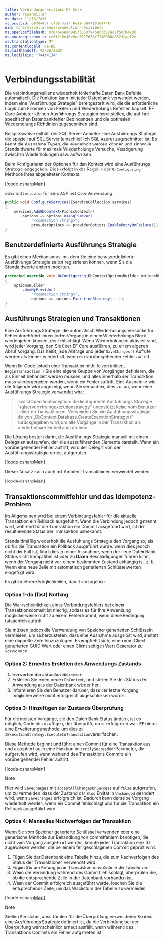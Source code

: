 ```yaml
---
title: Verbindungsresilienz-EF Core
author: rowanmiller
ms.date: 11/15/2016
ms.assetid: e079d4af-c455-4a14-8e15-a8471516d748
uid: core/miscellaneous/connection-resiliency
ms.openlocfilehash: 07646e6ead845c38537945a03367ac7f50784236
ms.sourcegitcommit: cc0ff36e46e9ed3527638f7208000e8521faef2e
ms.translationtype: MT
ms.contentlocale: de-DE
ms.lasthandoff: 03/06/2020
ms.locfileid: "78414134"
---
```

# <a name="connection-resiliency"></a>Verbindungsstabilität

Die verbindungsresilienz wiederholt fehlerhafte Daten Bank Befehle automatisch. Die Funktion kann mit jeder Datenbank verwendet werden, indem eine "Ausführungs Strategie" bereitgestellt wird, die die erforderliche Logik zum Erkennen von Fehlern und Wiederholungs Befehlen kapselt. EF Core Anbieter können Ausführungs Strategien bereitstellen, die auf Ihre spezifischen Datenbankfehler Bedingungen und die optimalen Wiederholungs Richtlinien zugeschnitten sind.

Beispielsweise enthält der SQL Server Anbieter eine Ausführungs Strategie, die speziell auf SQL Server (einschließlich SQL Azure) zugeschnitten ist. Es kennt die Ausnahme Typen, die wiederholt werden können und sinnvolle Standardwerte für maximale Wiederholungs Versuche, Verzögerung zwischen Wiederholungen usw. aufweisen.

Beim Konfigurieren der Optionen für den Kontext wird eine Ausführungs Strategie angegeben. Dies erfolgt in der Regel in der `OnConfiguring`-Methode Ihres abgeleiteten Kontexts:

[!code-csharp[Main](../../../samples/core/Miscellaneous/ConnectionResiliency/Program.cs#OnConfiguring)]

oder in `Startup.cs` für eine ASP.net Core Anwendung:

``` csharp
public void ConfigureServices(IServiceCollection services)
{
    services.AddDbContext<PicnicContext>(
        options => options.UseSqlServer(
            "<connection string>",
            providerOptions => providerOptions.EnableRetryOnFailure()));
}
```

## <a name="custom-execution-strategy"></a>Benutzerdefinierte Ausführungs Strategie

Es gibt einen Mechanismus, mit dem Sie eine benutzerdefinierte Ausführungs Strategie selbst registrieren können, wenn Sie die Standardwerte ändern möchten.

``` csharp
protected override void OnConfiguring(DbContextOptionsBuilder optionsBuilder)
{
    optionsBuilder
        .UseMyProvider(
            "<connection string>",
            options => options.ExecutionStrategy(...));
}
```

## <a name="execution-strategies-and-transactions"></a>Ausführungs Strategien und Transaktionen

Eine Ausführungs Strategie, die automatisch Wiederholungs Versuche für Fehler durchführt, muss jeden Vorgang in einem Wiederholungs Block wiedergeben können, der fehlschlägt. Wenn Wiederholungen aktiviert sind, wird jeder Vorgang, den Sie über EF Core ausführen, zu einem eigenen Abruf Vorgang. Das heißt, jede Abfrage und jeder `SaveChanges()` Aufrufe werden als Einheit wiederholt, wenn ein vorübergehender Fehler auftritt.

Wenn Ihr Code jedoch eine Transaktion mithilfe von initiiert, `BeginTransaction()` Sie eine eigene Gruppe von Vorgängen definieren, die als Einheit behandelt werden müssen, und alles innerhalb der Transaktion muss wiedergegeben werden, wenn ein Fehler auftritt. Eine Ausnahme wie die folgende wird angezeigt, wenn Sie versuchen, dies zu tun, wenn eine Ausführungs Strategie verwendet wird:

> InvalidOperationException: die konfigurierte Ausführungs Strategie "sqlserverretryingexecutionstrategy" unterstützt keine vom Benutzer initiierten Transaktionen. Verwenden Sie die Ausführungsstrategie, die von „DbContext.Database.CreateExecutionStrategy()“ zurückgegeben wird, um alle Vorgänge in der Transaktion als wiederholbare Einheit auszuführen.

Die Lösung besteht darin, die Ausführungs Strategie manuell mit einem Delegaten aufzurufen, der alle auszuführenden Elemente darstellt. Wenn ein vorübergehender Fehler auftritt, wird der Delegat von der Ausführungsstrategie erneut aufgerufen.

[!code-csharp[Main](../../../samples/core/Miscellaneous/ConnectionResiliency/Program.cs#ManualTransaction)]

Dieser Ansatz kann auch mit Ambient-Transaktionen verwendet werden.

[!code-csharp[Main](../../../samples/core/Miscellaneous/ConnectionResiliency/Program.cs#AmbientTransaction)]

## <a name="transaction-commit-failure-and-the-idempotency-issue"></a>Transaktionscommitfehler und das Idempotenz-Problem

Im Allgemeinen wird bei einem Verbindungsfehler für die aktuelle Transaktion ein Rollback ausgeführt. Wenn die Verbindung jedoch getrennt wird, während für die Transaktion ein Commit ausgeführt wird, ist der resultierende Status der Transaktion unbekannt. 

Standardmäßig wiederholt die Ausführungs Strategie den Vorgang so, als ob für die Transaktion ein Rollback ausgeführt wurde. wenn dies jedoch nicht der Fall ist, führt dies zu einer Ausnahme, wenn der neue Daten Bank Status nicht kompatibel ist oder zu **Daten** Beschädigungen führen kann, wenn der Vorgang nicht von einem bestimmten Zustand abhängig ist, z. b. Wenn eine neue Zeile mit automatisch generierten Schlüsselwerten eingefügt wird.

Es gibt mehrere Möglichkeiten, damit umzugehen.

### <a name="option-1---do-almost-nothing"></a>Option 1-do (fast) Nothing

Die Wahrscheinlichkeit eines Verbindungsfehlers bei einem Transaktionscommit ist niedrig, sodass es für Ihre Anwendung möglicherweise nicht zu einem Fehler kommt, wenn diese Bedingung tatsächlich auftritt.

Sie müssen jedoch die Verwendung von Speicher generierten Schlüsseln vermeiden, um sicherzustellen, dass eine Ausnahme ausgelöst wird, anstatt eine doppelte Zeile hinzuzufügen. Es empfiehlt sich, einen vom Client generierten GUID-Wert oder einen Client seitigen Wert Generator zu verwenden.

### <a name="option-2---rebuild-application-state"></a>Option 2: Erneutes Erstellen des Anwendungs Zustands

1. Verwerfen der aktuellen `DbContext`.
2. Erstellen Sie einen neuen `DbContext`, und stellen Sie den Status der Anwendung aus der Datenbank wieder her.
3. Informieren Sie den Benutzer darüber, dass der letzte Vorgang möglicherweise nicht erfolgreich abgeschlossen wurde.

### <a name="option-3---add-state-verification"></a>Option 3: Hinzufügen der Zustands Überprüfung

Für die meisten Vorgänge, die den Daten Bank Status ändern, ist es möglich, Code hinzuzufügen, der überprüft, ob er erfolgreich war. EF bietet eine Erweiterungsmethode, um dies zu `IExecutionStrategy.ExecuteInTransaction`vereinfachen.

Diese Methode beginnt und führt einen Commit für eine Transaktion aus und akzeptiert auch eine Funktion im `verifySucceeded`-Parameter, die aufgerufen wird, wenn während des Transaktions Commits ein vorübergehender Fehler auftritt.

[!code-csharp[Main](../../../samples/core/Miscellaneous/ConnectionResiliency/Program.cs#Verification)]

> [!NOTE]
> Hier wird `SaveChanges` mit `acceptAllChangesOnSuccess` auf `false` aufgerufen, um zu vermeiden, dass der Zustand der `Blog` Entität in `Unchanged` geändert wird, wenn `SaveChanges` erfolgreich ist. Dadurch kann derselbe Vorgang wiederholt werden, wenn ein Commit fehlschlägt und für die Transaktion ein Rollback ausgeführt wird.

### <a name="option-4---manually-track-the-transaction"></a>Option 4: Manuelles Nachverfolgen der Transaktion

Wenn Sie vom Speicher generierte Schlüssel verwenden oder eine generische Methode zur Behandlung von commitfehlern benötigen, die nicht vom Vorgang ausgeführt werden, könnte jeder Transaktion eine ID zugewiesen werden, die bei einem fehlgeschlagenen Commit geprüft wird.

1. Fügen Sie der Datenbank eine Tabelle hinzu, die zum Nachverfolgen des Status der Transaktionen verwendet wird.
2. Fügen Sie am Anfang jeder Transaktion eine Zeile in die Tabelle ein.
3. Wenn die Verbindung während des Commit fehlschlägt, überprüfen Sie, ob die entsprechende Zeile in der Datenbank vorhanden ist.
4. Wenn der Commit erfolgreich ausgeführt wurde, löschen Sie die entsprechende Zeile, um das Wachstum der Tabelle zu vermeiden.

[!code-csharp[Main](../../../samples/core/Miscellaneous/ConnectionResiliency/Program.cs#Tracking)]

> [!NOTE]
> Stellen Sie sicher, dass für den für die Überprüfung verwendeten Kontext eine Ausführungs Strategie definiert ist, da die Verbindung bei der Überprüfung wahrscheinlich erneut ausfällt, wenn während des Transaktions Commits ein Fehler aufgetreten ist.
